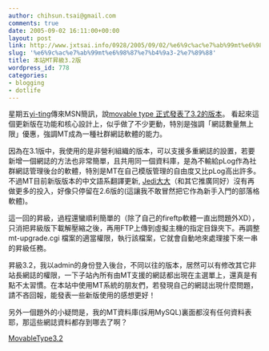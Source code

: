 ```yaml
---
author: chihsun.tsai@gmail.com
comments: true
date: 2005-09-02 16:11:00+00:00
layout: post
link: http://www.jxtsai.info/0928/2005/09/02/%e6%9c%ac%e7%ab%99mt%e6%98%87%e7%b4%9a3-2%e7%89%88/
slug: '%e6%9c%ac%e7%ab%99mt%e6%98%87%e7%b4%9a3-2%e7%89%88'
title: 本站MT昇級3.2版
wordpress_id: 778
categories:
- blogging
- dotlife
---
```


星期五[yi-ting](http://www.jxtsai.info/blog/)傳來MSN簡訊，說[movable type 正式發表了3.2的版本](http://www.jxtsai.info/blog/)。 看起來這個更新版在功能和核心設計上，似乎做了不少更動，特別是強調「網誌數量無上限」優惠，強調MT成為一種社群網誌軟體的能力。  
  
因為在3.1版中，我使用的是非營利組織的版本，可以支援多重網誌的設置，若要新增一個網誌的方法也非常簡單，且共用同一個資料庫，是為不輸給pLog作為社群網誌管理後台的軟體，特別是MT在自己模版管理的自由度又比pLog高出許多。不過MT目前新版版本的中文語系翻譯更新, [Jedi大大](http://www.jxtsai.info/blog/)（和其它推廣同好）沒有再做更多的投入，好像只停留在2.6版的(這讓我不敢冒然把它作為新手入門的部落格軟體)。  
  
這一回的昇級，過程還蠻順利簡單的（除了自己的fireftp軟體一直出問題外XD），只消把昇級版下載解壓縮之後，再用FTP上傳到虛擬主機的指定目錄夾下。再調整mt-upgrade.cgi 檔案的適當權限，執行該檔案，它就會自動地來處理接下來一串的昇級任務。  
  
昇級3.2，我以admin的身份登入後台，不同以往的版本，居然可以有修改其它非站長網誌的權限，一下子站內所有由MT支援的網誌都出現在主選單上，還真是有點不太習慣。在本站中使用MT系統的朋友們，若發現自己的網誌出現什麼問題，請不吝回報，能發表一些新版使用的感想更好！  
  
另外一個題外的小疑問是，我的MT資料庫(採用MySQL)裏面都沒有任何資料表耶，那這些網誌資料都存到哪去了啊？  
  
[MovableType3.2](http://www.jxtsai.info/blog/)
